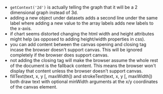 - `getContext('2d')` is actually telling the graph that it will be a 2 dimensional graph instead of 3d.
- adding a new object under datasets adds a second line under the same label where adding a new value to the array labels adds new labels to the x-axis.
- if chart seems distorted changing the html width and height attributes might help (as opposed to adding height/width properties in css).
- you can add content between the canvas opening and closing tag incase the browser doesn't support canvas. This will be ignored completely if the browser does support canvas.
- not adding the closing tag will make the browser assume the whole rest of the document is the fallback content. This means the browser won't display that content unless the browser doesn't support canvas.
- fillText(text, x, y [, maxWidth]) and strokeText(text, x, y [, maxWidth]) both draw text with optional minWidth arguments at the x/y coordinates of the canvas element.